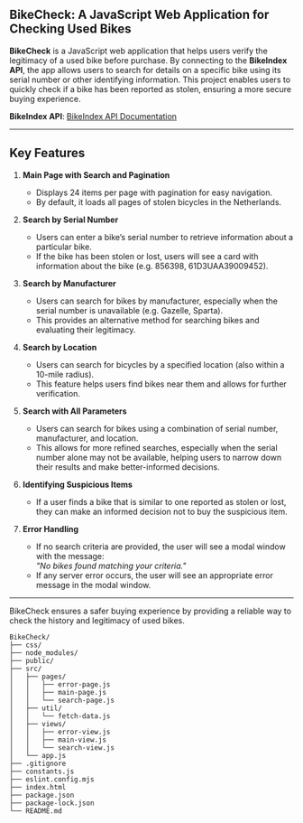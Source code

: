 ## BikeCheck: A JavaScript Web Application for Checking Used Bikes

**BikeCheck** is a JavaScript web application that helps users verify the legitimacy of a used bike before purchase. By connecting to the **BikeIndex API**, the app allows users to search for details on a specific bike using its serial number or other identifying information. This project enables users to quickly check if a bike has been reported as stolen, ensuring a more secure buying experience.

**BikeIndex API**: [BikeIndex API Documentation](https://bikeindex.org/documentation/api_v3#!/search/GET_version_search_format_get_0)

---

## Key Features

1. **Main Page with Search and Pagination**
   - Displays 24 items per page with pagination for easy navigation.
   - By default, it loads all pages of stolen bicycles in the Netherlands.
  
2. **Search by Serial Number**
   - Users can enter a bike’s serial number to retrieve information about a particular bike.
   - If the bike has been stolen or lost, users will see a card with information about the bike (e.g. 856398, 61D3UAA39009452).

3. **Search by Manufacturer**
   - Users can search for bikes by manufacturer, especially when the serial number is unavailable (e.g. Gazelle, Sparta).
   - This provides an alternative method for searching bikes and evaluating their legitimacy.

4. **Search by Location**
   - Users can search for bicycles by a specified location (also within a 10-mile radius).
   - This feature helps users find bikes near them and allows for further verification.

5. **Search with All Parameters**
   - Users can search for bikes using a combination of serial number, manufacturer, and location.
   - This allows for more refined searches, especially when the serial number alone may not be available, helping users to narrow down their results and make better-informed decisions.
     
6. **Identifying Suspicious Items**
   - If a user finds a bike that is similar to one reported as stolen or lost, they can make an informed decision not to buy the suspicious item.
  
7. **Error Handling**
   - If no search criteria are provided, the user will see a modal window with the message:  
     _"No bikes found matching your criteria."_
   - If any server error occurs, the user will see an appropriate error message in the modal window.

---

BikeCheck ensures a safer buying experience by providing a reliable way to check the history and legitimacy of used bikes.


```
BikeCheck/
├── css/
├── node_modules/
├── public/
├── src/
│   ├── pages/
│   │   ├── error-page.js
│   │   ├── main-page.js
│   │   └── search-page.js
│   ├── util/
│   │   └── fetch-data.js
│   ├── views/
│   │   ├── error-view.js
│   │   ├── main-view.js
│   │   └── search-view.js
│   └── app.js
├── .gitignore
├── constants.js
├── eslint.config.mjs
├── index.html
├── package.json
├── package-lock.json
└── README.md
```